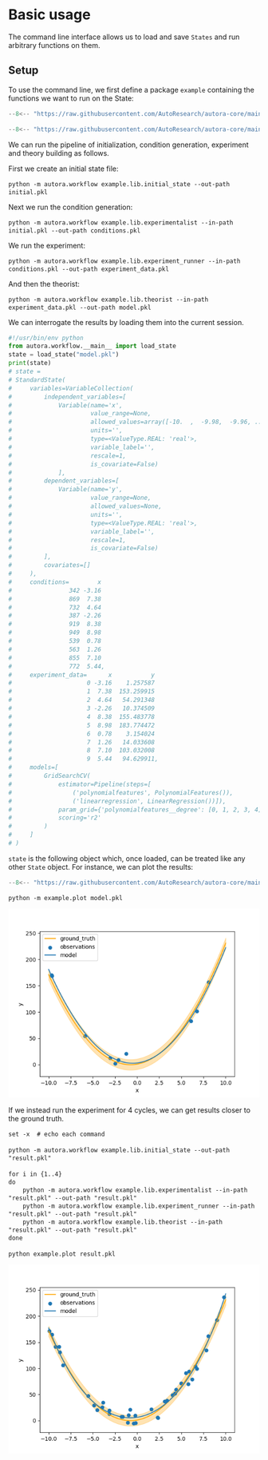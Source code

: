 # Basic usage

The command line interface allows us to load and save `States` and run arbitrary functions on them.

## Setup

To use the command line, we first define a package `example` containing the functions we want to run on the State:

```python title="example/__init__.py"
--8<-- "https://raw.githubusercontent.com/AutoResearch/autora-core/main/docs/cli/basic-usage/example/__init__.py"
```


```python title="example/lib.py"
--8<-- "https://raw.githubusercontent.com/AutoResearch/autora-core/main/docs/cli/basic-usage/example/lib.py"
```

We can run the pipeline of initialization, condition generation, experiment and theory building as follows.

First we create an initial state file:

```shell
python -m autora.workflow example.lib.initial_state --out-path initial.pkl
```

Next we run the condition generation:


```shell
python -m autora.workflow example.lib.experimentalist --in-path initial.pkl --out-path conditions.pkl
```

We run the experiment:


```shell
python -m autora.workflow example.lib.experiment_runner --in-path conditions.pkl --out-path experiment_data.pkl
```

And then the theorist:


```shell
python -m autora.workflow example.lib.theorist --in-path experiment_data.pkl --out-path model.pkl
```

We can interrogate the results by loading them into the current session.


```python
#!/usr/bin/env python
from autora.workflow.__main__ import load_state
state = load_state("model.pkl")
print(state)
# state = 
# StandardState(
#     variables=VariableCollection(
#         independent_variables=[
#             Variable(name='x',
#                      value_range=None, 
#                      allowed_values=array([-10.  ,  -9.98,  -9.96, ...,   9.96,   9.98,  10.  ]), 
#                      units='', 
#                      type=<ValueType.REAL: 'real'>, 
#                      variable_label='', 
#                      rescale=1, 
#                      is_covariate=False)
#             ], 
#         dependent_variables=[
#             Variable(name='y', 
#                      value_range=None, 
#                      allowed_values=None, 
#                      units='', 
#                      type=<ValueType.REAL: 'real'>, 
#                      variable_label='', 
#                      rescale=1, 
#                      is_covariate=False)
#         ], 
#         covariates=[]
#     ), 
#     conditions=        x
#                342 -3.16
#                869  7.38
#                732  4.64
#                387 -2.26
#                919  8.38
#                949  8.98
#                539  0.78
#                563  1.26
#                855  7.10
#                772  5.44, 
#     experiment_data=      x           y
#                     0 -3.16    1.257587
#                     1  7.38  153.259915
#                     2  4.64   54.291348
#                     3 -2.26   10.374509
#                     4  8.38  155.483778
#                     5  8.98  183.774472
#                     6  0.78    3.154024
#                     7  1.26   14.033608
#                     8  7.10  103.032008
#                     9  5.44   94.629911, 
#     models=[
#         GridSearchCV(
#             estimator=Pipeline(steps=[
#                 ('polynomialfeatures', PolynomialFeatures()),
#                 ('linearregression', LinearRegression())]),
#             param_grid={'polynomialfeatures__degree': [0, 1, 2, 3, 4]}, 
#             scoring='r2'
#         )
#     ]
# )
```

`state` is the following object which, once loaded, can be treated like any other `State` object.
For instance, we can plot the results:

```python title="example/plot.py"
--8<-- "https://raw.githubusercontent.com/AutoResearch/autora-core/main/docs/cli/basic-usage/example/plot.py"
```
    
```shell
python -m example.plot model.pkl
```


![png](img/after-one-cycle.png)

If we instead run the experiment for 4 cycles, we can get results closer to the ground truth.

```shell
set -x  # echo each command 

python -m autora.workflow example.lib.initial_state --out-path "result.pkl"

for i in {1..4}
do
    python -m autora.workflow example.lib.experimentalist --in-path "result.pkl" --out-path "result.pkl"
    python -m autora.workflow example.lib.experiment_runner --in-path "result.pkl" --out-path "result.pkl"
    python -m autora.workflow example.lib.theorist --in-path "result.pkl" --out-path "result.pkl"
done

python example.plot result.pkl
```

![png](img/after-four-cycles.png)

